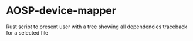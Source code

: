 # AOSP-device-mapper
Rust script to present user with a tree showing all dependencies traceback for a selected file
